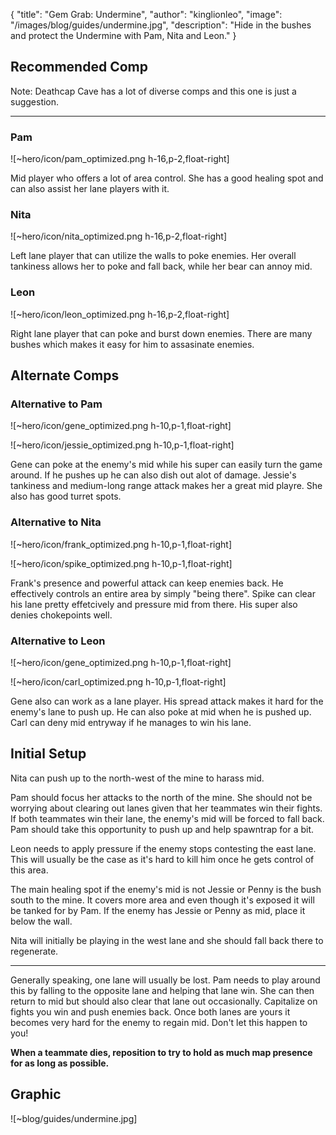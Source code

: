 { "title": "Gem Grab: Undermine", "author": "kinglionleo", "image": "/images/blog/guides/undermine.jpg", "description": "Hide in the bushes and protect the Undermine with Pam, Nita and Leon." }

Recommended Comp
---

Note: Deathcap Cave has a lot of diverse comps and this one is just a suggestion.

---

### Pam

![~hero/icon/pam_optimized.png h-16,p-2,float-right] 

Mid player who offers a lot of area control. She has a good healing spot and can also assist her lane players with it.

### Nita

![~hero/icon/nita_optimized.png h-16,p-2,float-right]

Left lane player that can utilize the walls to poke enemies. Her overall tankiness allows her to poke and fall back, while her bear can annoy mid.

### Leon

![~hero/icon/leon_optimized.png h-16,p-2,float-right]

Right lane player that can poke and burst down enemies. There are many bushes which makes it easy for him to assasinate enemies.

Alternate Comps
---

### Alternative to Pam

![~hero/icon/gene_optimized.png h-10,p-1,float-right]

![~hero/icon/jessie_optimized.png h-10,p-1,float-right]

Gene can poke at the enemy's mid while his super can easily turn the game around. If he pushes up he can also dish out alot of damage.
Jessie's tankiness and medium-long range attack makes her a great mid playre. She also has good turret spots.

### Alternative to Nita

![~hero/icon/frank_optimized.png h-10,p-1,float-right]

![~hero/icon/spike_optimized.png h-10,p-1,float-right]

Frank's presence and powerful attack can keep enemies back. He effectively controls an entire area by simply "being there".
Spike can clear his lane pretty effetcively and pressure mid from there. His super also denies chokepoints well.

### Alternative to Leon

![~hero/icon/gene_optimized.png h-10,p-1,float-right]

![~hero/icon/carl_optimized.png h-10,p-1,float-right]

Gene also can work as a lane player. His spread attack makes it hard for the enemy's lane to push up. He can also poke at mid when he is pushed up.
Carl can deny mid entryway if he manages to win his lane.

Initial Setup
---

Nita can push up to the north-west of the mine to harass mid.

Pam should focus her attacks to the north of the mine. She should not be worrying about clearing out lanes given that her teammates win their fights.
If both teammates win their lane, the enemy's mid will be forced to fall back. Pam should take this opportunity to push up and help spawntrap for a bit.

Leon needs to apply pressure if the enemy stops contesting the east lane. This will usually be the case as it's hard to kill him once he gets control of this area.

The main healing spot if the enemy's mid is not Jessie or Penny is the bush south to the mine. It covers more area and even though it's exposed it will be tanked for by Pam. If the enemy has Jessie or Penny as mid, place it below the wall.

Nita will initially be playing in the west lane and she should fall back there to regenerate.

---

Generally speaking, one lane will usually be lost. Pam needs to play around this by falling to the opposite lane and helping that lane win. She can then return to mid but should also clear that lane out occasionally. Capitalize on fights you win and push enemies back. Once both lanes are yours it becomes very hard for the enemy to regain mid. Don't let this happen to you!

**When a teammate dies, reposition to try to hold as much map presence for as long as possible.**

Graphic
---

![~blog/guides/undermine.jpg]
